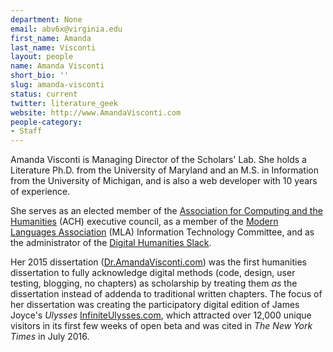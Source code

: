 ```yaml
---
department: None
email: abv6x@virginia.edu
first_name: Amanda
last_name: Visconti
layout: people
name: Amanda Visconti
short_bio: ''
slug: amanda-visconti
status: current
twitter: literature_geek
website: http://www.AmandaVisconti.com
people-category:
- Staff
---
```


Amanda Visconti is Managing Director of the Scholars' Lab. She holds a Literature Ph.D. from the University of Maryland and an M.S. in Information from the University of Michigan, and is also a web developer with 10 years of experience.

She serves as an elected member of the [Association for Computing and the Humanities](http://ach.org) (ACH) executive council, as a member of the [Modern Languages Association](http://mla.org) (MLA) Information Technology Committee, and as the administrator of the [Digital Humanities Slack](http://tinyurl.com/DHSlack).

Her 2015 dissertation ([Dr.AmandaVisconti.com](http://Dr.AmandaVisconti.com)) was the first humanities dissertation to fully acknowledge digital methods (code, design, user testing, blogging, no chapters) as scholarship by treating them *as* the dissertation instead of addenda to traditional written chapters. The focus of her dissertation was creating the participatory digital edition of James Joyce's _Ulysses_ [InfiniteUlysses.com](http://InfiniteUlysses.com), which attracted over 12,000 unique visitors in its first few weeks of open beta and was cited in _The New York Times_ in July 2016.
